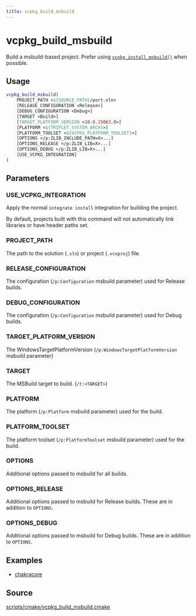 ```yaml
---
title: vcpkg_build_msbuild
---
```


# vcpkg_build_msbuild

Build a msbuild-based project. Prefer using [`vcpkg_install_msbuild()`](vcpkg_install_msbuild.md) when possible.

## Usage

```cmake
vcpkg_build_msbuild(
    PROJECT_PATH <${SOURCE_PATH}/port.sln>
    [RELEASE_CONFIGURATION <Release>]
    [DEBUG_CONFIGURATION <Debug>]
    [TARGET <Build>]
    [TARGET_PLATFORM_VERSION <10.0.15063.0>]
    [PLATFORM <${TRIPLET_SYSTEM_ARCH}>]
    [PLATFORM_TOOLSET <${VCPKG_PLATFORM_TOOLSET}>]
    [OPTIONS </p:ZLIB_INCLUDE_PATH=X>...]
    [OPTIONS_RELEASE </p:ZLIB_LIB=X>...]
    [OPTIONS_DEBUG </p:ZLIB_LIB=X>...]
    [USE_VCPKG_INTEGRATION]
)
```

## Parameters

### USE_VCPKG_INTEGRATION

Apply the normal `integrate install` integration for building the project.

By default, projects built with this command will not automatically link libraries or have header paths set.

### PROJECT_PATH

The path to the solution (`.sln`) or project (`.vcxproj`) file.

### RELEASE_CONFIGURATION

The configuration (``/p:Configuration`` msbuild parameter) used for Release builds.

### DEBUG_CONFIGURATION

The configuration (``/p:Configuration`` msbuild parameter)
used for Debug builds.

### TARGET_PLATFORM_VERSION

The WindowsTargetPlatformVersion (``/p:WindowsTargetPlatformVersion`` msbuild parameter)

### TARGET

The MSBuild target to build. (``/t:<TARGET>``)

### PLATFORM

The platform (``/p:Platform`` msbuild parameter) used for the build.

### PLATFORM_TOOLSET

The platform toolset (``/p:PlatformToolset`` msbuild parameter) used for the build.

### OPTIONS

Additional options passed to msbuild for all builds.

### OPTIONS_RELEASE

Additional options passed to msbuild for Release builds. These are in addition to `OPTIONS`.

### OPTIONS_DEBUG

Additional options passed to msbuild for Debug builds. These are in addition to `OPTIONS`.

## Examples

- [chakracore](https://github.com/Microsoft/vcpkg/blob/master/ports/chakracore/portfile.cmake)

## Source

[scripts/cmake/vcpkg\_build\_msbuild.cmake](https://github.com/Microsoft/vcpkg/blob/master/scripts/cmake/vcpkg_build_msbuild.cmake)

